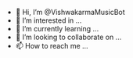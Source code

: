 - 👋 Hi, I’m @VishwakarmaMusicBot
- 👀 I’m interested in ...
- 🌱 I’m currently learning ...
- 💞️ I’m looking to collaborate on ...
- 📫 How to reach me ...

<!---
VishwakarmaMusicBot/VishwakarmaMusicBot is a ✨ special ✨ repository because its `README.md` (this file) appears on your GitHub profile.
You can click the Preview link to take a look at your changes.
--->
